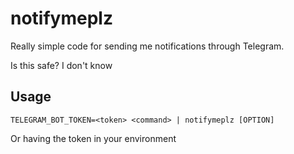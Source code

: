 # notifymeplz

Really simple code for sending me notifications through Telegram.

Is this safe?
I don't know

## Usage
```
TELEGRAM_BOT_TOKEN=<token> <command> | notifymeplz [OPTION]
```
Or having the token in your environment
